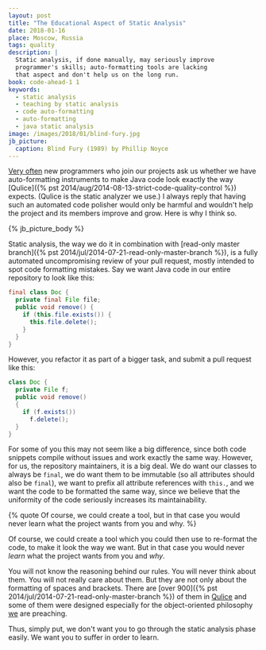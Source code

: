 ```yaml
---
layout: post
title: "The Educational Aspect of Static Analysis"
date: 2018-01-16
place: Moscow, Russia
tags: quality
description: |
  Static analysis, if done manually, may seriously improve
  programmer's skills; auto-formatting tools are lacking
  that aspect and don't help us on the long run.
book: code-ahead-1 1
keywords:
  - static analysis
  - teaching by static analysis
  - code auto-formatting
  - auto-formatting
  - java static analysis
image: /images/2018/01/blind-fury.jpg
jb_picture:
  caption: Blind Fury (1989) by Phillip Noyce
---
```


[Very often](https://github.com/yegor256/cactoos/issues/544)
new programmers who join our projects ask us whether we
have auto-formatting instruments to make Java code look exactly
the way [Qulice]({% pst 2014/aug/2014-08-13-strict-code-quality-control %})
expects. (Qulice is the static analyzer we use.) I always reply that having
such an automated code polisher would only be harmful and wouldn't help
the project and its members improve and grow. Here is why I think so.

<!--more-->

{% jb_picture_body %}

Static analysis, the way we do it in combination with
[read-only master branch]({% pst 2014/jul/2014-07-21-read-only-master-branch %}),
is a fully automated uncompromising review of your pull request, mostly
intended to spot code formatting mistakes. Say we want Java code in
our entire repository to look like this:

```java
final class Doc {
  private final File file;
  public void remove() {
    if (this.file.exists()) {
      this.file.delete();
    }
  }
}
```

However, you refactor it as part of a bigger task, and submit a pull request like this:

```java
class Doc {
  private File f;
  public void remove()
  {
    if (f.exists())
      f.delete();
  }
}
```

For some of you this may not seem like a big difference, since both code snippets
compile without issues and work exactly the same way. However, for us,
the repository maintainers, it is a big deal. We do want our classes to always be
`final`, we do want them to be immutable (so all attributes should also be `final`),
we want to prefix all attribute references with `this.`, and we want the
code to be formatted the same way, since we believe that the uniformity
of the code seriously increases its maintainability.

{% quote Of course, we could create a tool, but in that case you would never learn what the project wants from you and why. %}

Of course, we could create a tool which you could then use to re-format
the code, to make it look the way we want. But in that case you would
never _learn_ what the project wants from you and _why_.

You will not know the reasoning behind our rules. You will never think about them.
You will not really care about them. But they are not only about the formatting
of spaces and brackets. There are [over 900]({% pst 2014/jul/2014-07-21-read-only-master-branch %})
of them in [Qulice](https://www.qulice.com) and some of
them were designed especially for the object-oriented philosophy
[we](https://www.elegantobjects.org) are preaching.

Thus, simply put, we don't want you to go through the static analysis phase easily.
We want you to suffer in order to learn.
